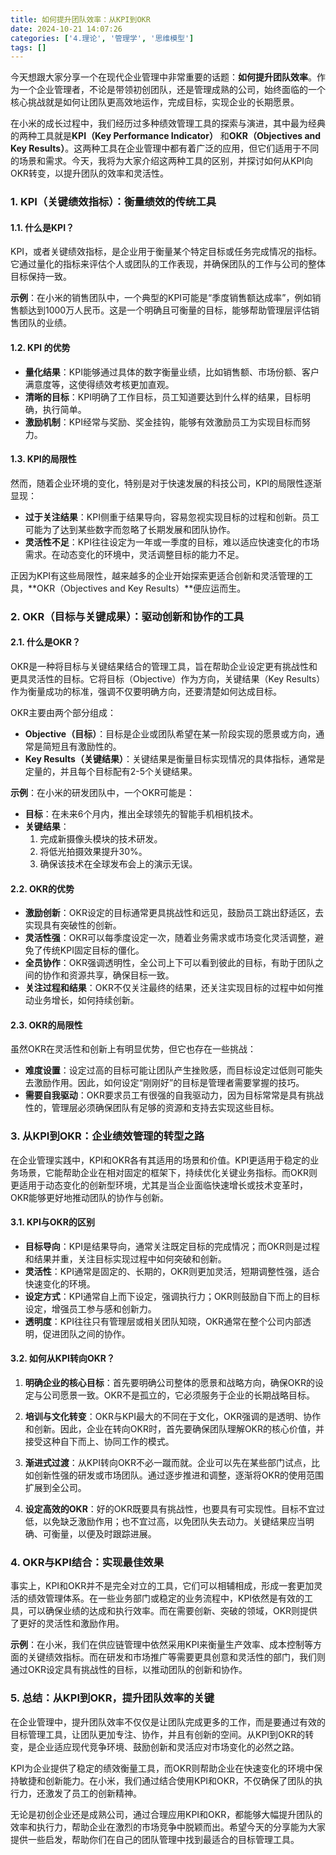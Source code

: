 ```yaml
---
title: 如何提升团队效率：从KPI到OKR
date: 2024-10-21 14:07:26
categories: ['4.理论', '管理学', '思维模型']
tags: []
---
```


今天想跟大家分享一个在现代企业管理中非常重要的话题：**如何提升团队效率**。作为一个企业管理者，不论是带领初创团队，还是管理成熟的公司，始终面临的一个核心挑战就是如何让团队更高效地运作，完成目标，实现企业的长期愿景。

在小米的成长过程中，我们经历过多种绩效管理工具的探索与演进，其中最为经典的两种工具就是**KPI（Key Performance Indicator）** 和**OKR（Objectives and Key Results）**。这两种工具在企业管理中都有着广泛的应用，但它们适用于不同的场景和需求。今天，我将为大家介绍这两种工具的区别，并探讨如何从KPI向OKR转变，以提升团队的效率和灵活性。
  
  
### 1. **KPI（关键绩效指标）：衡量绩效的传统工具**

  
  
#### 1.1. **什么是KPI？**

KPI，或者关键绩效指标，是企业用于衡量某个特定目标或任务完成情况的指标。它通过量化的指标来评估个人或团队的工作表现，并确保团队的工作与公司的整体目标保持一致。

**示例**：在小米的销售团队中，一个典型的KPI可能是“季度销售额达成率”，例如销售额达到1000万人民币。这是一个明确且可衡量的目标，能够帮助管理层评估销售团队的业绩。
  
  
#### 1.2. **KPI 的优势**

- **量化结果**：KPI能够通过具体的数字衡量业绩，比如销售额、市场份额、客户满意度等，这使得绩效考核更加直观。
- **清晰的目标**：KPI明确了工作目标，员工知道要达到什么样的结果，目标明确，执行简单。
- **激励机制**：KPI经常与奖励、奖金挂钩，能够有效激励员工为实现目标而努力。
  
  
#### 1.3. **KPI的局限性**

然而，随着企业环境的变化，特别是对于快速发展的科技公司，KPI的局限性逐渐显现：
- **过于关注结果**：KPI侧重于结果导向，容易忽视实现目标的过程和创新。员工可能为了达到某些数字而忽略了长期发展和团队协作。
- **灵活性不足**：KPI往往设定为一年或一季度的目标，难以适应快速变化的市场需求。在动态变化的环境中，灵活调整目标的能力不足。

正因为KPI有这些局限性，越来越多的企业开始探索更适合创新和灵活管理的工具，**OKR（Objectives and Key Results）**便应运而生。
  
  
### 2. **OKR（目标与关键成果）：驱动创新和协作的工具**

  
  
#### 2.1. **什么是OKR？**

OKR是一种将目标与关键结果结合的管理工具，旨在帮助企业设定更有挑战性和更具灵活性的目标。它将目标（Objective）作为方向，关键结果（Key Results）作为衡量成功的标准，强调不仅要明确方向，还要清楚如何达成目标。

OKR主要由两个部分组成：
- **Objective（目标）**：目标是企业或团队希望在某一阶段实现的愿景或方向，通常是简短且有激励性的。
- **Key Results（关键结果）**：关键结果是衡量目标实现情况的具体指标，通常是定量的，并且每个目标配有2-5个关键结果。

**示例**：在小米的研发团队中，一个OKR可能是：
- **目标**：在未来6个月内，推出全球领先的智能手机相机技术。
- **关键结果**：
  1. 完成新摄像头模块的技术研发。
  2. 将低光拍摄效果提升30%。
  3. 确保该技术在全球发布会上的演示无误。
  
  
#### 2.2. **OKR的优势**

- **激励创新**：OKR设定的目标通常更具挑战性和远见，鼓励员工跳出舒适区，去实现具有突破性的创新。
- **灵活性强**：OKR可以每季度设定一次，随着业务需求或市场变化灵活调整，避免了传统KPI固定目标的僵化。
- **全员协作**：OKR强调透明性，全公司上下可以看到彼此的目标，有助于团队之间的协作和资源共享，确保目标一致。
- **关注过程和结果**：OKR不仅关注最终的结果，还关注实现目标的过程中如何推动业务增长，如何持续创新。
  
  
#### 2.3. **OKR的局限性**

虽然OKR在灵活性和创新上有明显优势，但它也存在一些挑战：
- **难度设置**：设定过高的目标可能让团队产生挫败感，而目标设定过低则可能失去激励作用。因此，如何设定“刚刚好”的目标是管理者需要掌握的技巧。
- **需要自我驱动**：OKR要求员工有很强的自我驱动力，因为目标常常是具有挑战性的，管理层必须确保团队有足够的资源和支持去实现这些目标。
  
  
### 3. **从KPI到OKR：企业绩效管理的转型之路**

在企业管理实践中，KPI和OKR各有其适用的场景和价值。KPI更适用于稳定的业务场景，它能帮助企业在相对固定的框架下，持续优化关键业务指标。而OKR则更适用于动态变化的创新型环境，尤其是当企业面临快速增长或技术变革时，OKR能够更好地推动团队的协作与创新。
  
  
#### 3.1. **KPI与OKR的区别**

- **目标导向**：KPI是结果导向，通常关注既定目标的完成情况；而OKR则是过程和结果并重，关注目标实现过程中如何突破和创新。
- **灵活性**：KPI通常是固定的、长期的，OKR则更加灵活，短期调整性强，适合快速变化的环境。
- **设定方式**：KPI通常自上而下设定，强调执行力；OKR则鼓励自下而上的目标设定，增强员工参与感和创新力。
- **透明度**：KPI往往只有管理层或相关团队知晓，OKR通常在整个公司内部透明，促进团队之间的协作。
  
  
#### 3.2. **如何从KPI转向OKR？**

1. **明确企业的核心目标**：首先要明确公司整体的愿景和战略方向，确保OKR的设定与公司愿景一致。OKR不是孤立的，它必须服务于企业的长期战略目标。
   
2. **培训与文化转变**：OKR与KPI最大的不同在于文化，OKR强调的是透明、协作和创新。因此，企业在转向OKR时，首先要确保团队理解OKR的核心价值，并接受这种自下而上、协同工作的模式。

3. **渐进式过渡**：从KPI转向OKR不必一蹴而就。企业可以先在某些部门试点，比如创新性强的研发或市场团队。通过逐步推进和调整，逐渐将OKR的使用范围扩展到全公司。

4. **设定高效的OKR**：好的OKR既要具有挑战性，也要具有可实现性。目标不宜过低，以免缺乏激励作用；也不宜过高，以免团队失去动力。关键结果应当明确、可衡量，以便及时跟踪进展。
  
  
### 4. **OKR与KPI结合：实现最佳效果**

事实上，KPI和OKR并不是完全对立的工具，它们可以相辅相成，形成一套更加灵活的绩效管理体系。在一些业务部门或稳定的业务流程中，KPI依然是有效的工具，可以确保业绩的达成和执行效率。而在需要创新、突破的领域，OKR则提供了更好的灵活性和激励作用。

**示例**：在小米，我们在供应链管理中依然采用KPI来衡量生产效率、成本控制等方面的关键绩效指标。而在研发和市场推广等需要更具创意和灵活性的部门，我们则通过OKR设定具有挑战性的目标，以推动团队的创新和协作。
  
  
### 5. **总结：从KPI到OKR，提升团队效率的关键**

在企业管理中，提升团队效率不仅仅是让团队完成更多的工作，而是要通过有效的目标管理工具，让团队更加专注、协作，并且有创新的空间。从KPI到OKR的转变，是企业适应现代竞争环境、鼓励创新和灵活应对市场变化的必然之路。

KPI为企业提供了稳定的绩效衡量工具，而OKR则帮助企业在快速变化的环境中保持敏捷和创新能力。在小米，我们通过结合使用KPI和OKR，不仅确保了团队的执行力，还激发了员工的创新精神。

无论是初创企业还是成熟公司，通过合理应用KPI和OKR，都能够大幅提升团队的效率和执行力，帮助企业在激烈的市场竞争中脱颖而出。希望今天的分享能为大家提供一些启发，帮助你们在自己的团队管理中找到最适合的目标管理工具。